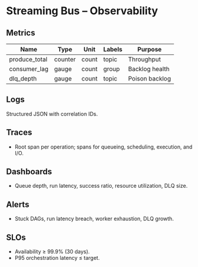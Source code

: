 # Streaming Bus – Observability

## Metrics
| Name | Type | Unit | Labels | Purpose |
|------|------|------|--------|---------|
| produce_total | counter | count | topic | Throughput |
| consumer_lag | gauge | count | group | Backlog health |
| dlq_depth | gauge | count | topic | Poison backlog |

## Logs
Structured JSON with correlation IDs.

## Traces
- Root span per operation; spans for queueing, scheduling, execution, and I/O.

## Dashboards
- Queue depth, run latency, success ratio, resource utilization, DLQ size.

## Alerts
- Stuck DAGs, run latency breach, worker exhaustion, DLQ growth.

## SLOs
- Availability ≥ 99.9% (30 days).
- P95 orchestration latency ≤ target.
